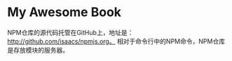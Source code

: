 # My Awesome Book

NPM仓库的源代码托管在GitHub上，地址是：http://github.com/isaacs/npmjs.org。 相对于命令行中的NPM命令，NPM仓库是存放模块的服务器。
